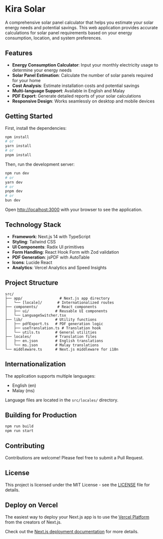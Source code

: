 # Kira Solar

A comprehensive solar panel calculator that helps you estimate your solar energy needs and potential savings. This web application provides accurate calculations for solar panel requirements based on your energy consumption, location, and system preferences.

## Features

- **Energy Consumption Calculator**: Input your monthly electricity usage to determine your energy needs
- **Solar Panel Estimation**: Calculate the number of solar panels required for your home
- **Cost Analysis**: Estimate installation costs and potential savings
- **Multi-language Support**: Available in English and Malay
- **PDF Export**: Generate detailed reports of your solar calculations
- **Responsive Design**: Works seamlessly on desktop and mobile devices

## Getting Started

First, install the dependencies:

```bash
npm install
# or
yarn install
# or
pnpm install
```

Then, run the development server:

```bash
npm run dev
# or
yarn dev
# or
pnpm dev
# or
bun dev
```

Open [http://localhost:3000](http://localhost:3000) with your browser to see the application.

## Technology Stack

- **Framework**: Next.js 14 with TypeScript
- **Styling**: Tailwind CSS
- **UI Components**: Radix UI primitives
- **Form Handling**: React Hook Form with Zod validation
- **PDF Generation**: jsPDF with AutoTable
- **Icons**: Lucide React
- **Analytics**: Vercel Analytics and Speed Insights

## Project Structure

```
src/
├── app/                 # Next.js app directory
│   └── [locale]/       # Internationalized routes
├── components/         # React components
│   ├── ui/            # Reusable UI components
│   └── LanguageSwitcher.tsx
├── lib/               # Utility functions
│   ├── pdfExport.ts   # PDF generation logic
│   ├── useTranslation.ts # Translation hook
│   └── utils.ts       # General utilities
├── locales/           # Translation files
│   ├── en.json        # English translations
│   └── ms.json        # Malay translations
└── middleware.ts      # Next.js middleware for i18n
```

## Internationalization

The application supports multiple languages:
- English (en)
- Malay (ms)

Language files are located in the `src/locales/` directory.

## Building for Production

```bash
npm run build
npm run start
```

## Contributing

Contributions are welcome! Please feel free to submit a Pull Request.

## License

This project is licensed under the MIT License - see the [LICENSE](LICENSE) file for details.

## Deploy on Vercel

The easiest way to deploy your Next.js app is to use the [Vercel Platform](https://vercel.com/new?utm_medium=default-template&filter=next.js&utm_source=create-next-app&utm_campaign=create-next-app-readme) from the creators of Next.js.

Check out the [Next.js deployment documentation](https://nextjs.org/docs/deployment) for more details.
